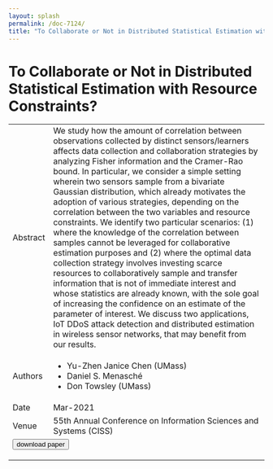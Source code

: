 ```yaml
---
layout: splash
permalink: /doc-7124/
title: "To Collaborate or Not in Distributed Statistical Estimation with Resource Constraints?"
---
```


# To Collaborate or Not in Distributed Statistical Estimation with Resource Constraints?

<table>
    <tbody>
    <tr>
        <td>Abstract</td>
        <td>We study how the amount of correlation between observations collected by distinct sensors/learners affects data collection and collaboration strategies by analyzing Fisher information and the Cramer-Rao bound. In particular, we consider a simple setting wherein two sensors sample from a bivariate Gaussian distribution, which already motivates the adoption of various strategies, depending on the correlation between the two variables and resource constraints. We identify two particular scenarios: (1) where the knowledge of the correlation between samples cannot be leveraged for collaborative estimation purposes and (2) where the optimal data collection strategy involves investing scarce resources to collaboratively sample and transfer information that is not of immediate interest and whose statistics are already known, with the sole goal of increasing the confidence on an estimate of the parameter of interest. We discuss two applications, IoT DDoS attack detection and distributed estimation in wireless sensor networks, that may benefit from our results.</td>
    </tr>
    <tr>
        <td>Authors</td>
        <td>
            <ul>
                <li>Yu-Zhen Janice Chen (UMass)</li>
                <li>Daniel S. Menasché</li>
                <li>Don Towsley (UMass)</li>
            </ul>
        </td>
    </tr>
    <tr>
        <td>Date</td>
        <td>Mar-2021</td>
    </tr>
    <tr>
        <td>Venue</td>
        <td>55th Annual Conference on Information Sciences and Systems (CISS)</td>
    </tr>
    <tr>
        <td colspan="2">
            <form method="get" action="https://www.usenix.org/system/files/sec21summer_li-yuwei.pdf">
                <button type="submit">download paper</button>
            </form>
        </td>
    </tr>
    </tbody>
</table>
